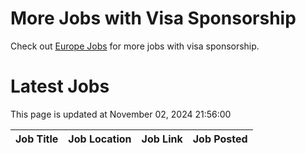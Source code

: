 # More Jobs with Visa Sponsorship

Check out [Europe Jobs](https://github.com/sureshparimi/europejobs#latest-jobs) for more jobs with visa sponsorship.

# Latest Jobs

This page is updated at November 02, 2024 21:56:00

| Job Title | Job Location | Job Link | Job Posted |
| --- | --- | --- | --- |
